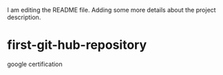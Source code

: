 I am editing the README file. Adding some more details about the project description.
# first-git-hub-repository
google certification
